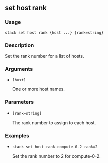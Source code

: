 ## set host rank

### Usage

`stack set host rank {host ...} {rank=string}`

### Description


Set the rank number for a list of hosts.



### Arguments

* `[host]`

   One or more host names.


### Parameters
* `[rank=string]`

   The rank number to assign to each host.

### Examples

* `stack set host rank compute-0-2 rank=2`

   Set the rank number to 2 for compute-0-2.



